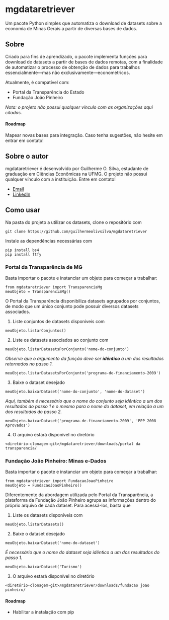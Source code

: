 # mgdataretriever

Um pacote Python simples que automatiza o download de datasets sobre a economia de Minas Gerais a partir de diversas bases de dados.

## Sobre

Criado para fins de aprendizado, o pacote implementa funções para download de datasets a partir de bases de dados remotas, com a finalidade de automatizar o processo de obtenção de dados para trabalhos essencialmente—mas não exclusivamente—econométricos.

Atualmente, é compatível com:
- Portal da Transparência do Estado
- Fundação João Pinheiro

_Nota: o projeto não possui qualquer vínculo com as organizações aqui citadas._

#### Roadmap
Mapear novas bases para integração. Caso tenha sugestões, não hesite em entrar em contato!

## Sobre o autor
mgdataretriever é desenvolvido por Guilherme O. Silva, estudante de graduação em Ciências Econômicas na UFMG. O projeto não possui qualquer vínculo com a instituição.
Entre em contato!
- [Email](mailto:guilherme.olivsilva01@gmail.com)
- [LinkedIn](https://www.linkedin.com/in/guilherme-oliveira-104090195/)

## Como usar
Na pasta do projeto a utilizar os datasets, clone o repositório com
```
git clone https://github.com/guilhermeolivsilva/mgdataretriever
```

Instale as dependências necessárias com
```
pip install bs4
pip install ftfy
```

### Portal da Transparência de MG
Basta importar o pacote e instanciar um objeto para começar a trabalhar:
```
from mgdataretriever import TransparenciaMg
meuObjeto = TransparenciaMg()
```

O Portal da Transparência disponibiliza datasets agrupados por conjuntos, de modo que um único conjunto pode possuir diversos datasets associados.

1. Liste conjuntos de datasets disponíveis com
```
meuObjeto.listarConjuntos()
```

2. Liste os datasets associados ao conjunto com
```
meuObjeto.listarDatasetsPorConjunto('nome-do-conjunto')
```
_Observe que o argumento da função deve ser **idêntico** a um dos resultados retornados no passo 1._
```
meuObjeto.listarDatasetsPorConjunto('programa-de-financiamento-2009')
```

3. Baixe o dataset desejado
```
meuObjeto.baixarDataset('nome-do-conjunto', 'nome-do-dataset')
```
_Aqui, também é necessário que o nome do conjunto seja idêntico a um dos resultados do passo 1 e o mesmo para o nome do dataset, em relação a um dos resultados do passo 2._
```
meuObjeto.baixarDataset('programa-de-financiamento-2009', 'PPP 2008 Aprovados')
```

4. O arquivo estará disponível no diretório
```
<diretório-clonagem-git>/mgdataretriever/downloads/portal da transparencia/
```

### Fundação João Pinheiro: Minas e-Dados
Basta importar o pacote e instanciar um objeto para começar a trabalhar:
```
from mgdataretriever import FundacaoJoaoPinheiro
meuObjeto = FundacaoJoaoPinheiro()
```

Diferentemente da abordagem utilizada pelo Portal da Transparência, a plataforma da Fundação João Pinheiro agrupa as informações dentro do próprio arquivo de cada dataset. Para acessá-los, basta que

1. Liste os datasets disponíveis com
```
meuObjeto.listarDatasets()
```

2. Baixe o dataset desejado
```
meuObjeto.baixarDataset('nome-do-dataset')
```
_É necessário que o nome do dataset seja idêntico a um dos resultados do passo 1._
```
meuObjeto.baixarDataset('Turismo')
```

3. O arquivo estará disponível no diretório
```
<diretório-clonagem-git>/mgdataretriever/downloads/fundacao joao pinheiro/
```

#### Roadmap
- Habilitar a instalação com pip
